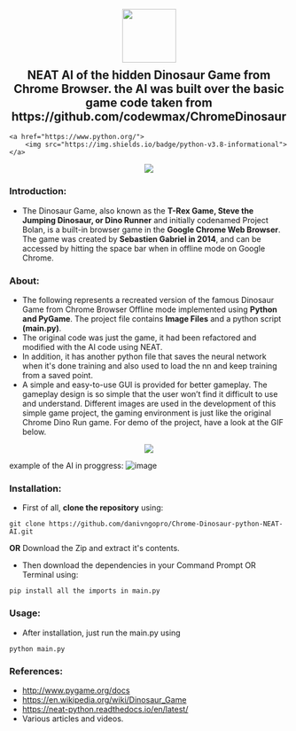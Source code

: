 <p align="center">
  <img src="https://github.com/dhhruv/Chrome-Dino-Runner/blob/master/assets/DinoWallpaper.png" width="97" height="97">
  <h2 align="center" style="margin-top: -4px !important;">NEAT AI of the hidden Dinosaur Game from Chrome Browser.
	  the AI was built over the basic game code taken from https://github.com/codewmax/ChromeDinosaur </h2>
  <p align="center">
    
    <a href="https://www.python.org/">
    	<img src="https://img.shields.io/badge/python-v3.8-informational">
    </a>
  </p>
</p>
<p align="center">
	<img src="http://ForTheBadge.com/images/badges/made-with-python.svg">
</p>



### Introduction:

-	The Dinosaur Game, also known as the **T-Rex Game, Steve the Jumping Dinosaur, or Dino Runner** and initially codenamed Project Bolan, is a built-in browser game in the **Google Chrome Web Browser**. The game was created by **Sebastien Gabriel in 2014**, and can be accessed by hitting the space bar when in offline mode on Google Chrome.

### About:

-	The following represents a recreated version of the famous Dinosaur Game from Chrome Browser Offline mode implemented using **Python and PyGame**. The project file contains **Image Files** and a python script **(main.py)**.
-	The original code was just the game, it had been refactored and modified with the AI code using NEAT.
-	In addition, it has another python file that saves the neural network when it's done training and also used to load the nn and keep training from a saved point.
-	A simple and easy-to-use GUI is provided for better gameplay. The gameplay design is so simple that the user won’t find it difficult to use and understand. Different images are used in the development of this simple game project, the gaming environment is just like the original Chrome Dino Run game. For demo of the project, have a look at the GIF below.

<p align="center">
  <img src="https://github.com/dhhruv/Chrome-Dino-Runner/blob/master/assets/Other/Chrome%20Dino.gif">
</p>

example of the AI in proggress:
![image](https://user-images.githubusercontent.com/44786079/151764933-efbc33d2-9ab8-4b57-8659-181862a7d08c.png)


### Installation:

-	First of all, **clone the repository** using:
```
git clone https://github.com/danivngopro/Chrome-Dinosaur-python-NEAT-AI.git
``` 
**OR**
Download the Zip and extract it's contents.

-	Then download the dependencies in your Command Prompt OR Terminal using:
```
pip install all the imports in main.py
```

### Usage:

-	After installation, just run the main.py using
```
python main.py
```

### References:
-	http://www.pygame.org/docs
-	https://en.wikipedia.org/wiki/Dinosaur_Game
-	https://neat-python.readthedocs.io/en/latest/
-	Various articles and videos.
